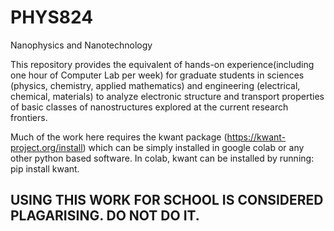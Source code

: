 # PHYS824
Nanophysics and Nanotechnology

This repository provides the equivalent of hands-on experience(including one hour of Computer Lab per week) for graduate students in sciences (physics, chemistry, applied mathematics) and engineering (electrical, chemical, materials) to analyze electronic structure and transport properties of basic classes of nanostructures explored at the current research frontiers.

Much of the work here requires the kwant package (https://kwant-project.org/install) which can be simply installed in google colab or any other python based software.
In colab, kwant can be installed by running: pip install kwant.

## USING THIS WORK FOR SCHOOL IS CONSIDERED PLAGARISING. DO NOT DO IT.
